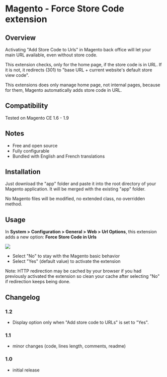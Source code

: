# Magento - Force Store Code extension

## Overview
Activating "Add Store Code to Urls" in Magento back office will let your main URL available, even without store code.

This extension checks, only for the home page, if the store code is in URL. If it is not, it redirects (301) to "base URL + current website's default store view code".

This extensions does only manage home page, not internal pages, because for them, Magento automatically adds store code in URL.

## Compatibility
Tested on Magento CE 1.6 - 1.9

## Notes
* Free and open source
* Fully configurable
* Bundled with English and French translations

## Installation
Just download the "app" folder and paste it into the root directory of your Magento application. It will be merged with the existing "app" folder.

No Magento files will be modified, no extended class, no overridden method.

## Usage
In __System > Configuration > General > Web > Url Options__, this extension adds a new option: __Force Store Code in Urls__

![](http://2.bp.blogspot.com/-8tgBLWnMPTQ/UG2KY6QwwnI/AAAAAAAALKc/_mUbwp1CRf0/s1600/force-store-code.png)

* Select "No" to stay with the Magento basic behavior
* Select "Yes" (default value) to activate the extension

Note: HTTP redirection may be cached by your browser if you had previously activated the extension so clean your cache after selecting "No" if redirection keeps being done.

## Changelog
### 1.2
* Display option only when "Add store code to URLs" is set to "Yes".

### 1.1
* minor changes (code, lines length, comments, readme)

### 1.0
* initial release
